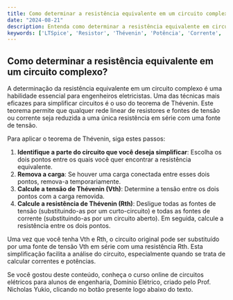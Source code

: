 ```yaml
---
title: Como determinar a resistência equivalente em um circuito complexo?
date: "2024-08-21"
description: Entenda como determinar a resistência equivalente em circuitos complexos utilizando o teorema de Thévenin.
keywords: ['LTSpice', 'Resistor', 'Thévenin', 'Potência', 'Corrente', 'Análise', 'Nó']
---
```


## Como determinar a resistência equivalente em um circuito complexo?

A determinação da resistência equivalente em um circuito complexo é uma habilidade essencial para engenheiros eletricistas. Uma das técnicas mais eficazes para simplificar circuitos é o uso do teorema de Thévenin. Este teorema permite que qualquer rede linear de resistores e fontes de tensão ou corrente seja reduzida a uma única resistência em série com uma fonte de tensão.

Para aplicar o teorema de Thévenin, siga estes passos:

1. **Identifique a parte do circuito que você deseja simplificar**: Escolha os dois pontos entre os quais você quer encontrar a resistência equivalente.
2. **Remova a carga**: Se houver uma carga conectada entre esses dois pontos, remova-a temporariamente.
3. **Calcule a tensão de Thévenin (Vth)**: Determine a tensão entre os dois pontos com a carga removida.
4. **Calcule a resistência de Thévenin (Rth)**: Desligue todas as fontes de tensão (substituindo-as por um curto-circuito) e todas as fontes de corrente (substituindo-as por um circuito aberto). Em seguida, calcule a resistência entre os dois pontos.

Uma vez que você tenha Vth e Rth, o circuito original pode ser substituído por uma fonte de tensão Vth em série com uma resistência Rth. Esta simplificação facilita a análise do circuito, especialmente quando se trata de calcular correntes e potências.

Se você gostou deste conteúdo, conheça o curso online de circuitos elétricos para alunos de engenharia, Domínio Elétrico, criado pelo Prof. Nicholas Yukio, clicando no botão presente logo abaixo do texto.
